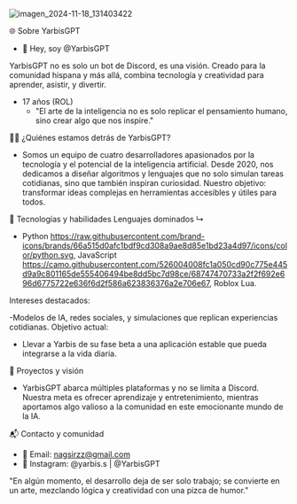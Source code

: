 ![imagen_2024-11-18_131403422](https://github.com/user-attachments/assets/7fe192a9-c685-4c26-9880-20a66b876e30)

🌐 Sobre YarbisGPT
- 👋 Hey, soy @YarbisGPT

YarbisGPT no es solo un bot de Discord, es una visión. Creado para la comunidad hispana y más allá,
combina tecnología y creatividad para aprender, asistir, y divertir. 
- 17 años (ROL)
   - "El arte de la inteligencia no es solo replicar el pensamiento humano,                                        
  sino crear algo que nos inspire."
  
👨‍💻 ¿Quiénes estamos detrás de YarbisGPT?
- Somos un equipo de cuatro desarrolladores apasionados por la tecnología y
 el potencial de la inteligencia artificial.
 Desde 2020, nos dedicamos a diseñar algoritmos y lenguajes que no solo simulan tareas cotidianas,
 sino que también inspiran curiosidad.
 Nuestro objetivo: transformar ideas complejas en herramientas accesibles y útiles para todos.

🚀 Tecnologías y habilidades
Lenguajes dominados
↳
- Python https://raw.githubusercontent.com/brand-icons/brands/66a515d0afc1bdf9cd308a9ae8d85e1bd23a4d97/icons/color/python.svg, JavaScript https://camo.githubusercontent.com/526004008fc1a050cd90c775e445d9a9c801165de555406494be8dd5bc7d98ce/68747470733a2f2f692e696d6775722e636f6d2f586a623836376a2e706e67, Roblox Lua.

Intereses destacados:


-Modelos de IA, redes sociales, y simulaciones que replican experiencias cotidianas.
Objetivo actual:
- Llevar a Yarbis de su fase beta a una aplicación estable que pueda integrarse a la vida diaria.

🎯 Proyectos y visión
- YarbisGPT abarca múltiples plataformas y no se limita a Discord.
Nuestra meta es ofrecer aprendizaje y entretenimiento, mientras aportamos algo valioso a la comunidad en este emocionante mundo de la IA.

📬 Contacto y comunidad
- 💌 Email: nagsirzz@gmail.com
- 📸 Instagram: @yarbis.s | @YarbisGPT

"En algún momento, el desarrollo deja de ser solo trabajo; se convierte en un arte, mezclando lógica y creatividad con una pizca de humor."
